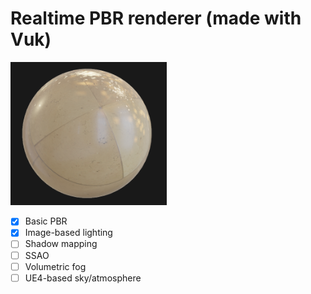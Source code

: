 # Realtime PBR renderer (made with Vuk)

<img src="Resources/Screenshot.png" width="250px" />

- [x] Basic PBR
- [x] Image-based lighting
- [ ] Shadow mapping
- [ ] SSAO
- [ ] Volumetric fog
- [ ] UE4-based sky/atmosphere
